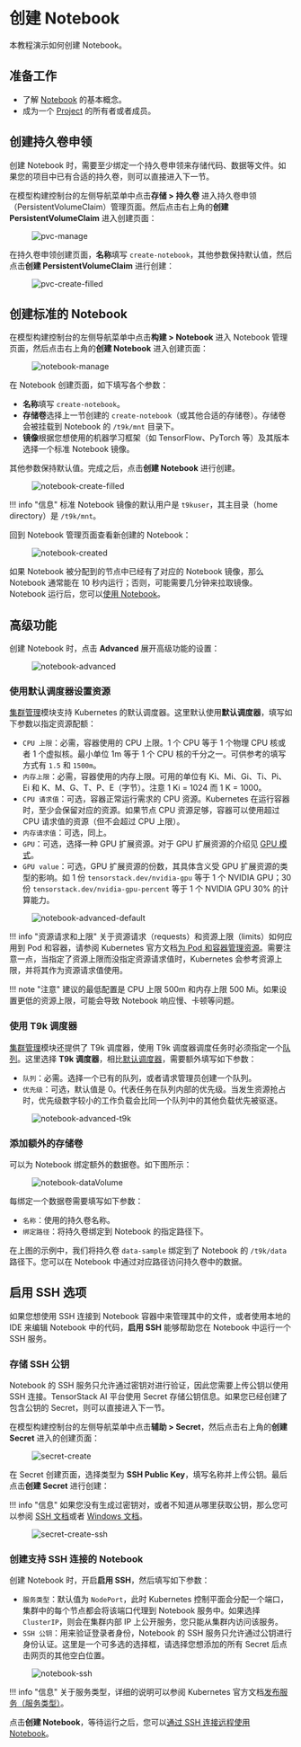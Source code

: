 # 创建 Notebook

本教程演示如何创建 Notebook。

## 准备工作

* 了解 [Notebook](../modules/building/notebook.md) 的基本概念。
* 成为一个 [Project](../../module/security/index.md#project) 的所有者或者成员。

## 创建持久卷申领

创建 Notebook 时，需要至少绑定一个持久卷申领来存储代码、数据等文件。如果您的项目中已有合适的持久卷，则可以直接进入下一节。

在模型构建控制台的左侧导航菜单中点击**存储 > 持久卷** 进入持久卷申领（PersistentVolumeClaim）管理页面。然后点击右上角的**创建 PersistentVolumeClaim** 进入创建页面：

<figure class="screenshot">
  <img alt="pvc-manage" src="../assets/tasks/develop-and-test-model/create-notebook/pvc-manage.png" class="screenshot"/>
</figure>

在持久卷申领创建页面，**名称**填写 `create-notebook`，其他参数保持默认值，然后点击**创建 PersistentVolumeClaim** 进行创建：

<figure class="screenshot">
  <img alt="pvc-create-filled" src="../assets/tasks/develop-and-test-model/create-notebook/pvc-create-filled.png" class="screenshot"/>
</figure>

## 创建标准的 Notebook

在模型构建控制台的左侧导航菜单中点击**构建 > Notebook** 进入 Notebook 管理页面，然后点击右上角的**创建 Notebook** 进入创建页面：

<figure class="screenshot">
  <img alt="notebook-manage" src="../assets/tasks/develop-and-test-model/create-notebook/notebook-manage.png" class="screenshot"/>
</figure>

在 Notebook 创建页面，如下填写各个参数：

* **名称**填写 `create-notebook`。
* **存储卷**选择上一节创建的 `create-notebook`（或其他合适的存储卷）。存储卷会被挂载到 Notebook 的 `/t9k/mnt` 目录下。
* **镜像**根据您想使用的机器学习框架（如 TensorFlow、PyTorch 等）及其版本选择一个标准 Notebook 镜像。

其他参数保持默认值。完成之后，点击**创建 Notebook** 进行创建。

<figure class="screenshot">
  <img alt="notebook-create-filled" src="../assets/tasks/develop-and-test-model/create-notebook/notebook-create-filled.png" class="screenshot"/>
</figure>

!!! info "信息"
    标准 Notebook 镜像的默认用户是 `t9kuser`，其主目录（home directory）是 `/t9k/mnt`。

回到 Notebook 管理页面查看新创建的 Notebook：

<figure class="screenshot">
  <img alt="notebook-created" src="../assets/tasks/develop-and-test-model/create-notebook/notebook-created.png" class="screenshot"/>
</figure>

如果 Notebook 被分配到的节点中已经有了对应的 Notebook 镜像，那么 Notebook 通常能在 10 秒内运行；否则，可能需要几分钟来拉取镜像。Notebook 运行后，您可以[使用 Notebook](./use-notebook.md)。

## 高级功能

创建 Notebook 时，点击 **Advanced** 展开高级功能的设置：

<figure class="screenshot">
  <img alt="notebook-advanced" src="../assets/tasks/develop-and-test-model/create-notebook/notebook-advanced.png" class="screenshot"/>
</figure>

### 使用默认调度器设置资源

[集群管理](../../module/cluster/index.md)模块支持 Kubernetes 的默认调度器。这里默认使用**默认调度器**，填写如下参数以指定资源配额：

* `CPU 上限`：必需，容器使用的 CPU 上限。1 个 CPU 等于 1 个物理 CPU 核或者 1 个虚拟核。最小单位 1m 等于 1 个 CPU 核的千分之一。可供参考的填写方式有 `1.5` 和 `1500m`。
* `内存上限`：必需，容器使用的内存上限。可用的单位有 Ki、Mi、Gi、Ti、Pi、Ei 和 K、M、G、T、P、E（字节）。注意 1 Ki = 1024 而 1 K = 1000。
* `CPU 请求值`：可选，容器正常运行需求的 CPU 资源。Kubernetes 在运行容器时，至少会保留对应的资源。如果节点 CPU 资源足够，容器可以使用超过 CPU 请求值的资源（但不会超过 CPU 上限）。
* `内存请求值`：可选，同上。
* `GPU`：可选，选择一种 GPU 扩展资源。对于 GPU 扩展资源的介绍见 [GPU 模式](../../module/cluster/scheduling/concept/gpu-mode.md)。
* `GPU value`：可选，GPU 扩展资源的份数，其具体含义受 GPU 扩展资源的类型的影响。如 1 份 `tensorstack.dev/nvidia-gpu` 等于 1 个 NVIDIA GPU；30 份 `tensorstack.dev/nvidia-gpu-percent` 等于 1 个 NVIDIA GPU 30% 的计算能力。

<figure class="screenshot">
  <img alt="notebook-advanced-default" src="../assets/tasks/develop-and-test-model/create-notebook/notebook-advanced-default.png" class="screenshot"/>
</figure>

!!! info "资源请求和上限"
    关于资源请求（requests）和资源上限（limits）如何应用到 Pod 和容器，请参阅 Kubernetes 官方文档<a target="_blank" rel="noopener noreferrer" href="https://kubernetes.io/zh-cn/docs/concepts/configuration/manage-resources-containers/">为 Pod 和容器管理资源</a>。需要注意一点，当指定了资源上限而没指定资源请求值时，Kubernetes 会参考资源上限，并将其作为资源请求值使用。

!!! note "注意"
    建议的最低配置是 CPU 上限 500m 和内存上限 500 Mi。如果设置更低的资源上限，可能会导致 Notebook 响应慢、卡顿等问题。

### 使用 T9k 调度器

[集群管理](../../module/cluster/index.md)模块还提供了 T9k 调度器，使用 T9k 调度器调度任务时必须指定一个[队列](../../module/cluster/scheduling/concept/queue.md)。这里选择 **T9k 调度器**，相比[默认调度器](#使用默认调度器设置资源)，需要额外填写如下参数：

* `队列`：必需。选择一个已有的队列，或者请求管理员创建一个队列。
* `优先级`：可选，默认值是 0。代表任务在队列内部的优先级。当发生资源抢占时，优先级数字较小的工作负载会比同一个队列中的其他负载优先被驱逐。

<figure class="screenshot">
  <img alt="notebook-advanced-t9k" src="../assets/tasks/develop-and-test-model/create-notebook/notebook-advanced-t9k.png" class="screenshot"/>
</figure>

### 添加额外的存储卷

可以为 Notebook 绑定额外的数据卷。如下图所示：

<figure class="screenshot">
  <img alt="notebook-dataVolume" src="../assets/tasks/develop-and-test-model/create-notebook/notebook-dataVolume.png" class="screenshot"/>
</figure>

每绑定一个数据卷需要填写如下参数：

* `名称`：使用的持久卷名称。
* `绑定路径`：将持久卷绑定到 Notebook 的指定路径下。

在上图的示例中，我们将持久卷 `data-sample` 绑定到了 Notebook 的 `/t9k/data` 路径下。您可以在 Notebook 中通过对应路径访问持久卷中的数据。

## 启用 SSH 选项

如果您想使用 SSH 连接到 Notebook 容器中来管理其中的文件，或者使用本地的 IDE 来编辑 Notebook 中的代码，**启用 SSH** 能够帮助您在 Notebook 中运行一个 SSH 服务。

### 存储 SSH 公钥

Notebook 的 SSH 服务只允许通过密钥对进行验证，因此您需要上传公钥以使用 SSH 连接。TensorStack AI 平台使用 Secret 存储公钥信息。如果您已经创建了包含公钥的 Secret，则可以直接进入下一节。

在模型构建控制台的左侧导航菜单中点击**辅助 > Secret**，然后点击右上角的**创建 Secret** 进入的创建页面：

<figure class="screenshot">
  <img alt="secret-create" src="../assets/tasks/develop-and-test-model/create-notebook/secret-create.png" class="screenshot"/>
</figure>

在 Secret 创建页面，选择类型为 **SSH Public Key**，填写名称并上传公钥。最后点击**创建 Secret** 进行创建：

!!! info "信息"
    如果您没有生成过密钥对，或者不知道从哪里获取公钥，那么您可以参阅 [SSH 文档](https://www.ssh.com/academy/ssh/keygen)或者 [Windows 文档](https://learn.microsoft.com/zh-cn/windows-server/administration/openssh/openssh_keymanagement#user-key-generation)。

<figure class="screenshot">
  <img alt="secret-create-ssh" src="../assets/tasks/develop-and-test-model/create-notebook/secret-create-ssh.png" class="screenshot"/>
</figure>

### 创建支持 SSH 连接的 Notebook

创建 Notebook 时，开启**启用 SSH**，然后填写如下参数：

* `服务类型`：默认值为 `NodePort`，此时 Kubernetes 控制平面会分配一个端口，集群中的每个节点都会将该端口代理到 Notebook 服务中。如果选择 `ClusterIP`，则会在集群内部 IP 上公开服务，您只能从集群内访问该服务。
* `SSH 公钥`：用来验证登录者身份，Notebook 的 SSH 服务只允许通过公钥进行身份认证。这里是一个可多选的选择框，请选择您想添加的所有 Secret 后点击网页的其他空白位置。

<figure class="screenshot">
  <img alt="notebook-ssh" src="../assets/tasks/develop-and-test-model/create-notebook/notebook-ssh.png" class="screenshot"/>
</figure>

!!! info "信息"
    关于服务类型，详细的说明可以参阅 Kubernetes 官方文档<a target="_blank" rel="noopener noreferrer" href="https://kubernetes.io/zh-cn/docs/concepts/services-networking/service/#publishing-services-service-types">发布服务（服务类型）</a>。

点击**创建 Notebook**，等待运行之后，您可以[通过 SSH 连接远程使用 Notebook](./use-notebook-remotely-via-ssh-connection.md)。
